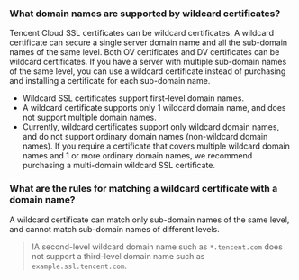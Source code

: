 ### What domain names are supported by wildcard certificates?

Tencent Cloud SSL certificates can be wildcard certificates. A wildcard certificate can secure a single server domain name and all the sub-domain names of the same level. Both OV certificates and DV certificates can be wildcard certificates.
If you have a server with multiple sub-domain names of the same level, you can use a wildcard certificate instead of purchasing and installing a certificate for each sub-domain name.
- Wildcard SSL certificates support first-level domain names.
- A wildcard certificate supports only 1 wildcard domain name, and does not support multiple domain names.
- Currently, wildcard certificates support only wildcard domain names, and do not support ordinary domain names (non-wildcard domain names). If you require a certificate that covers multiple wildcard domain names and 1 or more ordinary domain names, we recommend purchasing a multi-domain wildcard SSL certificate.

### What are the rules for matching a wildcard certificate with a domain name?
A wildcard certificate can match only sub-domain names of the same level, and cannot match sub-domain names of different levels.
>!A second-level wildcard domain name such as `*.tencent.com` does not support a third-level domain name such as `example.ssl.tencent.com`.
